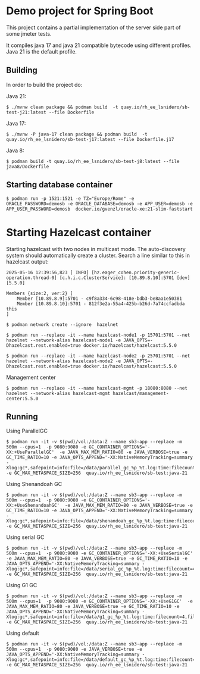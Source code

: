 # Demo project for Spring Boot 

This project contains a partial implementation of the server side part of some jmeter tests.

It compiles java 17 and java 21 compatible bytecode using different profiles.
Java 21 is the default profile.

## Building

In order to build the project do:

Java 21:

```shell
$ ./mvnw clean package && podman build  -t quay.io/rh_ee_lsnidero/sb-test-j21:latest --file Dockerfile
```
 
Java 17:

```shell
$ ./mvnw -P java-17 clean package && podman build  -t quay.io/rh_ee_lsnidero/sb-test-j17:latest --file Dockerfile.j17
```

Java 8:

```shell
$ podman build -t quay.io/rh_ee_lsnidero/sb-test-j8:latest --file java8/Dockerfile
```

## Starting database container

```shell
$ podman run -p 1521:1521 -e TZ="Europe/Rome" -e ORACLE_PASSWORD=demosb -e ORACLE_DATABASE=demosb -e APP_USER=demosb -e APP_USER_PASSWORD=demosb  docker.io/gvenzl/oracle-xe:21-slim-faststart
```

# Starting  Hazelcast container

Starting hazelcast with two nodes in multicast mode. The auto-discovery system should automatically create a cluster.
Search a line similar to this in hazelcast output:

```
2025-05-16 12:39:56,823 [ INFO] [hz.eager_cohen.priority-generic-operation.thread-0] [c.h.i.c.ClusterService]: [10.89.8.10]:5701 [dev] [5.5.0] 

Members {size:2, ver:2} [
	Member [10.89.8.9]:5701 - c9f8a334-6c98-418e-bdb3-be8aa1e50381
	Member [10.89.8.10]:5701 - 812f3e2a-55a4-425b-b26d-7a74ccfadbda this
]
```


```shell
$ podman network create --ignore  hazelnet
```


```shell
$ podman run --replace -it --name hazelcast-node1 -p 15701:5701 --net hazelnet --network-alias hazelcast-node1 -e JAVA_OPTS=-Dhazelcast.rest.enabled=true docker.io/hazelcast/hazelcast:5.5.0 
```

```shell
$ podman run --replace -it --name hazelcast-node2 -p 25701:5701 --net hazelnet --network-alias hazelcast-node2 -e JAVA_OPTS=-Dhazelcast.rest.enabled=true docker.io/hazelcast/hazelcast:5.5.0
```

Management center

```shell
$ podman run --replace -it --name hazelcast-mgmt -p 18080:8080 --net hazelnet --network-alias hazelcast-mgmt hazelcast/management-center:5.5.0
```

## Running

Using ParallelGC

```shell
$ podman run -it -v $(pwd)/vol:/data:Z --name sb3-app --replace -m 500m --cpus=1  -p 9080:9080 -e GC_CONTAINER_OPTIONS='-XX:+UseParallelGC'  -e JAVA_MAX_MEM_RATIO=80 -e JAVA_VERBOSE=true -e GC_TIME_RATIO=10 -e JAVA_OPTS_APPEND='-XX:NativeMemoryTracking=summary -Xlog:gc*,safepoint=info:file=/data/parallel_gc_%p_%t.log:time:filecount=4,filesize=50M' -e GC_MAX_METASPACE_SIZE=256  quay.io/rh_ee_lsnidero/sb-test:java-21 
```

Using Shenandoah GC

```shell
$ podman run -it -v $(pwd)/vol:/data:Z --name sb3-app --replace -m 500m --cpus=1  -p 9080:9080 -e GC_CONTAINER_OPTIONS='-XX:+UseShenandoahGC'  -e JAVA_MAX_MEM_RATIO=80 -e JAVA_VERBOSE=true -e GC_TIME_RATIO=10 -e JAVA_OPTS_APPEND='-XX:NativeMemoryTracking=summary -Xlog:gc*,safepoint=info:file=/data/shenandoah_gc_%p_%t.log:time:filecount=4,filesize=50M' -e GC_MAX_METASPACE_SIZE=256  quay.io/rh_ee_lsnidero/sb-test:java-21
```

Using serial GC

```shell
$ podman run -it -v $(pwd)/vol:/data:Z --name sb3-app --replace -m 500m --cpus=1  -p 9080:9080 -e GC_CONTAINER_OPTIONS='-XX:+UseSerialGC'  -e JAVA_MAX_MEM_RATIO=80 -e JAVA_VERBOSE=true -e GC_TIME_RATIO=10 -e JAVA_OPTS_APPEND='-XX:NativeMemoryTracking=summary -Xlog:gc*,safepoint=info:file=/data/serial_gc_%p_%t.log:time:filecount=4,filesize=50M' -e GC_MAX_METASPACE_SIZE=256  quay.io/rh_ee_lsnidero/sb-test:java-21
```

Using G1 GC

```shell
$ podman run -it -v $(pwd)/vol:/data:Z --name sb3-app --replace -m 500m --cpus=1  -p 9080:9080 -e GC_CONTAINER_OPTIONS='-XX:+UseG1GC'  -e JAVA_MAX_MEM_RATIO=80 -e JAVA_VERBOSE=true -e GC_TIME_RATIO=10 -e JAVA_OPTS_APPEND='-XX:NativeMemoryTracking=summary -Xlog:gc*,safepoint=info:file=/data/g1_gc_%p_%t.log:time:filecount=4,filesize=50M' -e GC_MAX_METASPACE_SIZE=256  quay.io/rh_ee_lsnidero/sb-test:java-21
```


Using default 

```shell
$ podman run -it -v $(pwd)/vol:/data:Z --name sb3-app --replace -m 500m --cpus=1  -p 9080:9080 -e JAVA_VERBOSE=true -e JAVA_OPTS_APPEND='-XX:NativeMemoryTracking=summary -Xlog:gc*,safepoint=info:file=/data/default_gc_%p_%t.log:time:filecount=4,filesize=50M' -e GC_MAX_METASPACE_SIZE=256  quay.io/rh_ee_lsnidero/sb-test:java-21
```


